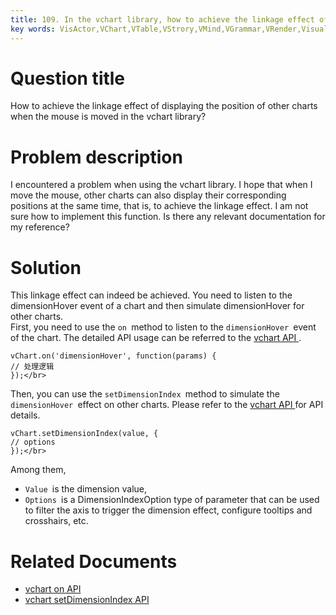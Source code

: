 ```yaml
---
title: 109. In the vchart library, how to achieve the linkage effect of displaying the position of other charts when the mouse is moved?</br>
key words: VisActor,VChart,VTable,VStrory,VMind,VGrammar,VRender,Visualization,Chart,Data,Table,Graph,Gis,LLM
---
```

# Question title

How to achieve the linkage effect of displaying the position of other charts when the mouse is moved in the vchart library?</br>
# Problem description

I encountered a problem when using the vchart library. I hope that when I move the mouse, other charts can also display their corresponding positions at the same time, that is, to achieve the linkage effect. I am not sure how to implement this function. Is there any relevant documentation for my reference?</br>
# Solution

This linkage effect can indeed be achieved. You need to listen to the dimensionHover event of a chart and then simulate dimensionHover for other charts.</br>
First, you need to use the `on `method to listen to the `dimensionHover `event of the chart. The detailed API usage can be referred to the [vchart API ](https%3A%2F%2Fvisactor.io%2Fvchart%2Fapi%2FAPI%2Fvchart%23on).</br>
```
vChart.on('dimensionHover', function(params) {
// 处理逻辑
});</br>
```
Then, you can use the `setDimensionIndex `method to simulate the `dimensionHover `effect on other charts. Please refer to the [vchart API ](https%3A%2F%2Fvisactor.io%2Fvchart%2Fapi%2FAPI%2Fvchart%23setdimensionindex)for API details.</br>
```
vChart.setDimensionIndex(value, {
// options
});</br>
```
Among them,</br>
*  `Value `is the dimension value,</br>
*  `Options `is a DimensionIndexOption type of parameter that can be used to filter the axis to trigger the dimension effect, configure tooltips and crosshairs, etc.</br>
# Related Documents

*  [vchart on API](https%3A%2F%2Fvisactor.io%2Fvchart%2Fapi%2FAPI%2Fvchart%23on)</br>
*  [vchart setDimensionIndex API](https%3A%2F%2Fvisactor.io%2Fvchart%2Fapi%2FAPI%2Fvchart%23setdimensionindex)</br>

